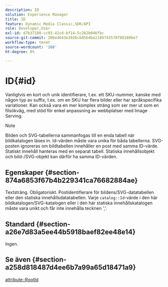 ```yaml
---
description: ID
solution: Experience Manager
title: ID
feature: Dynamic Media Classic,SDK/API
role: Developer,User
exl-id: d7b37180-cc93-41cd-bf14-5c262b046fbc
source-git-commit: 206e4643e3926cb85b4be2189743578f88180be7
workflow-type: tm+mt
source-wordcount: '168'
ht-degree: 0%

---
```


# ID{#id}

Vanligtvis en kort och unik identifierare, t.ex. ett SKU-nummer, kanske med någon typ av suffix, t.ex. om en SKU har flera bilder eller har språkspecifika variationer. Kan också vara en mer komplex sträng som ser mer ut som en filsökväg, med stöd för enkel anpassning av webbplatser med Image Serving.

>[!NOTE]
>
>Bilden och SVG-tabellerna sammanfogas till en enda tabell när bildkatalogen läses in. Id-värden måste vara unika för båda tabellerna. SVG-posten ignoreras om bildtabellen innehåller en post med samma ID-värde. Statiskt innehåll hanteras med en separat tabell. Statiska innehållsobjekt och bild-/SVG-objekt kan därför ha samma ID-värden.

## Egenskaper {#section-874a6853f67b4b229341ca76682884ae}

Textsträng. Obligatoriskt. Postidentifierare för bildens/SVG-datatabellen eller den statiska innehållsdatatabellen. Varje `catalog::Id`-värde i den här bildkatalogen/SVG-katalogen eller i den här statiska innehållskatalogen måste vara unikt och får inte innehålla tecknen &#39;,&#39;.

## Standard {#section-a26e7d83a5ee44b5918baef82ee48e14}

Ingen.

## Se även {#section-a258d818487d4ee6b7a99a65d18471a9}

[attribute::RootId](../../../../../../is-api/image-catalog/image-serving-api-ref/c-image-catalog-reference/c-attributes-reference/r-rootid.md#reference-13653312925e4a08b90f99961d53f546)
